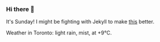 ### Hi there :wave:

It's Sunday! I might be fighting with Jekyll to make [this](https://swissclubto.github.io) better.

Weather in Toronto: light rain, mist, at +9°C.
